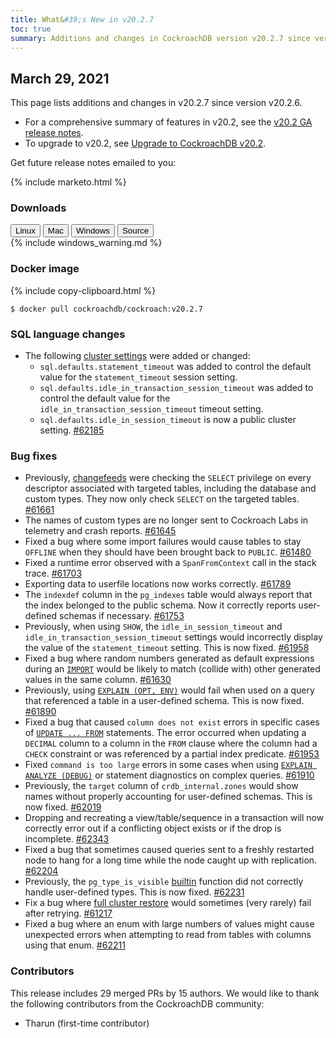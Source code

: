 ```yaml
---
title: What&#39;s New in v20.2.7
toc: true
summary: Additions and changes in CockroachDB version v20.2.7 since version v20.2.6
---
```


## March 29, 2021

This page lists additions and changes in v20.2.7 since version v20.2.6.

- For a comprehensive summary of features in v20.2, see the [v20.2 GA release notes](v20.2.0.html).
- To upgrade to v20.2, see [Upgrade to CockroachDB v20.2](../v20.2/upgrade-cockroach-version.html).

Get future release notes emailed to you:

{% include marketo.html %}

### Downloads

<div id="os-tabs" class="clearfix">
    <a href="https://binaries.cockroachdb.com/cockroach-v20.2.7.linux-amd64.tgz"><button id="linux" data-eventcategory="linux-binary-release-notes">Linux</button></a>
    <a href="https://binaries.cockroachdb.com/cockroach-v20.2.7.darwin-10.9-amd64.tgz"><button id="mac" data-eventcategory="mac-binary-release-notes">Mac</button></a>
    <a href="https://binaries.cockroachdb.com/cockroach-v20.2.7.windows-6.2-amd64.zip"><button id="windows" data-eventcategory="windows-binary-release-notes">Windows</button></a>
    <a href="https://binaries.cockroachdb.com/cockroach-v20.2.7.src.tgz"><button id="source" data-eventcategory="source-release-notes">Source</button></a>
</div>

<section class="filter-content" data-scope="windows">
{% include windows_warning.md %}
</section>

### Docker image

{% include copy-clipboard.html %}
~~~shell
$ docker pull cockroachdb/cockroach:v20.2.7
~~~

### SQL language changes

- The following [cluster settings](../v20.2/cluster-settings.html) were added or changed: 
  - `sql.defaults.statement_timeout` was added to control the default value for the `statement_timeout` session setting.
  - `sql.defaults.idle_in_transaction_session_timeout` was added to control the default value for the `idle_in_transaction_session_timeout` timeout setting.
  - `sql.defaults.idle_in_session_timeout` is now a public cluster setting. [#62185][#62185]

### Bug fixes

- Previously, [changefeeds](../v20.2/change-data-capture.html) were checking the `SELECT` privilege on every descriptor associated with targeted tables, including the database and custom types. They now only check `SELECT` on the targeted tables. [#61661][#61661]
- The names of custom types are no longer sent to Cockroach Labs in telemetry and crash reports. [#61645][#61645]
- Fixed a bug where some import failures would cause tables to stay `OFFLINE` when they should have been brought back to `PUBLIC`. [#61480][#61480]
- Fixed a runtime error observed with a `SpanFromContext` call in the stack trace. [#61703][#61703]
- Exporting data to userfile locations now works correctly. [#61789][#61789]
- The `indexdef` column in the `pg_indexes` table would always report that the index belonged to the public schema. Now it correctly reports user-defined schemas if necessary. [#61753][#61753]
- Previously, when using `SHOW`, the `idle_in_session_timeout` and `idle_in_transaction_session_timeout` settings would incorrectly display the value of the `statement_timeout` setting. This is now fixed. [#61958][#61958]
- Fixed a bug where random numbers generated as default expressions during an [`IMPORT`](../v20.2/import.html) would be likely to match (collide with) other generated values in the same column. [#61630][#61630]
- Previously, using [`EXPLAIN (OPT, ENV)`](../v20.2/explain.html) would fail when used on a query that referenced a table in a user-defined schema. This is now fixed. [#61890][#61890]
- Fixed a bug that caused `column does not exist` errors in specific cases of [`UPDATE ... FROM`](../v20.2/update.html) statements. The error occurred when updating a `DECIMAL` column to a column in the `FROM` clause where the column had a `CHECK` constraint or was referenced by a partial index predicate. [#61953][#61953]
- Fixed `command is too large` errors in some cases when using [`EXPLAIN ANALYZE (DEBUG)`](../v20.2/explain-analyze.html) or statement diagnostics on complex queries. [#61910][#61910]
- Previously, the `target` column of `crdb_internal.zones` would show names without properly accounting for user-defined schemas. This is now fixed. [#62019][#62019]
- Dropping and recreating a view/table/sequence in a transaction will now correctly error out if a conflicting object exists or if the drop is incomplete. [#62343][#62343]
- Fixed a bug that sometimes caused queries sent to a freshly restarted node to hang for a long time while the node caught up with replication. [#62204][#62204]
- Previously, the `pg_type_is_visible` [builtin](../v20.2/functions-and-operators.html#built-in-functions) function did not correctly handle user-defined types. This is now fixed. [#62231][#62231]
- Fix a bug where [full cluster restore](../v20.2/restore.html#full-cluster) would sometimes (very rarely) fail after retrying. [#61217][#61217]
- Fixed a bug where an enum with large numbers of values might cause unexpected errors when attempting to read from tables with columns using that enum. [#62211][#62211]

### Contributors

This release includes 29 merged PRs by 15 authors.
We would like to thank the following contributors from the CockroachDB community:

- Tharun (first-time contributor)

[#61217]: https://github.com/cockroachdb/cockroach/pull/61217
[#61480]: https://github.com/cockroachdb/cockroach/pull/61480
[#61603]: https://github.com/cockroachdb/cockroach/pull/61603
[#61630]: https://github.com/cockroachdb/cockroach/pull/61630
[#61645]: https://github.com/cockroachdb/cockroach/pull/61645
[#61661]: https://github.com/cockroachdb/cockroach/pull/61661
[#61703]: https://github.com/cockroachdb/cockroach/pull/61703
[#61753]: https://github.com/cockroachdb/cockroach/pull/61753
[#61789]: https://github.com/cockroachdb/cockroach/pull/61789
[#61890]: https://github.com/cockroachdb/cockroach/pull/61890
[#61910]: https://github.com/cockroachdb/cockroach/pull/61910
[#61953]: https://github.com/cockroachdb/cockroach/pull/61953
[#61958]: https://github.com/cockroachdb/cockroach/pull/61958
[#62019]: https://github.com/cockroachdb/cockroach/pull/62019
[#62185]: https://github.com/cockroachdb/cockroach/pull/62185
[#62204]: https://github.com/cockroachdb/cockroach/pull/62204
[#62211]: https://github.com/cockroachdb/cockroach/pull/62211
[#62231]: https://github.com/cockroachdb/cockroach/pull/62231
[#62343]: https://github.com/cockroachdb/cockroach/pull/62343
[91048a186]: https://github.com/cockroachdb/cockroach/commit/91048a186

